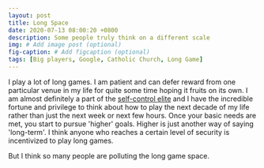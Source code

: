 ```yaml
---
layout: post
title: Long Space
date: 2020-07-13 08:00:20 +0800
description: Some people truly think on a different scale
img: # Add image post (optional)
fig-caption: # Add figcaption (optional)
tags: [Big players, Google, Catholic Church, Long Game]
---
```


I play a lot of long games. I am patient and can defer reward from one particular venue in my life for quite some time hoping it fruits on its own. I am almost definitely a part of the [self-control elite](http://induecourse.ca/what-do-libertarians-and-pedophiles-have-in-common/) and I have the incredible fortune and privilege to think about how to play the next decade of my life rather than just the next week or next few hours. Once your basic needs are met, you start to pursue 'higher' goals. Higher is just another way of saying 'long-term'. I think anyone who reaches a certain level of security is incentivized to play long games.



But I think so many people are polluting the long game space.
